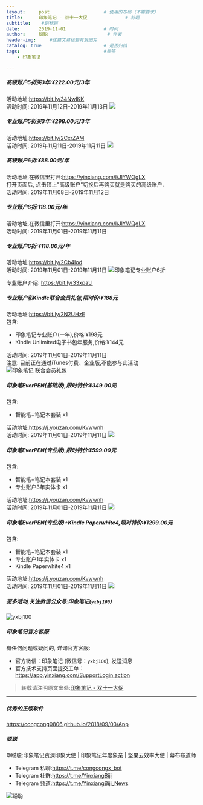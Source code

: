 ```yaml
---
layout:     post                    # 使用的布局（不需要改）
title:      印象笔记 - 双十一大促              # 标题 
subtitle:    #副标题
date:       2019-11-01              # 时间
author:     聪聪                      # 作者
header-img:     #这篇文章标题背景图片
catalog: true                       # 是否归档
tags:                               #标签
    - 印象笔记

---
```


##### 高级账户5折买3年:¥222.00元/3年

活动地址:<https://bit.ly/34NwIKK><br>
活动时间: 2019年11月12日-2019年11月13日
![](https://img.yzcdn.cn/upload_files/2019/11/11/FksdpYxjyiipAyP2BSiZsrKNtii4.jpg!large.jpg)

##### 专业账户5折买3年:¥298.00元/3年

活动地址:<https://bit.ly/2CxrZAM><br>
活动时间: 2019年11月11日-2019年11月11日
![](https://img.yzcdn.cn/upload_files/2019/11/08/FrOVs_b-YYwFX6UV9BoJa3psWtl2.png!large.png)

##### 高级账户6折:¥88.00元/年

活动地址,在微信里打开:<https://yinxiang.com/l/JlYWQgLX><br>
打开页面后, 点击顶上"高级账户"切换后再购买就是购买的高级账户.<br>
活动时间: 2019年11月08日-2019年11月12日

##### 专业账户6折:118.00元/年

活动地址,在微信里打开:<https://yinxiang.com/l/JlYWQgLX><br>
活动时间: 2019年11月01日-2019年11月11日

##### 专业账户6折:¥118.80元/年

活动地址:<https://bit.ly/2Cb4Iod><br>
活动时间: 2019年11月01日-2019年11月11日
![印象笔记专业账户6折](http://ww1.sinaimg.cn/large/9b84e6acly1g8lq3gd1ggj20qa0c34qp.jpg)

专业账户介绍: <https://bit.ly/33xpaLI>

##### 专业账户和Kindle联合会员礼包,限时价:¥188元

活动地址:<https://bit.ly/2N2UHzE><br>
包含:
* 印象笔记专业账户(一年),价格:¥198元
* Kindle Unlimited电子书包年服务,价格:¥144元

活动时间: 2019年11月01日-2019年11月11日<br>
注意: 目前正在通过iTunes付费、企业版,不能参与此活动<br>
![印象笔记 联合会员礼包](http://ww1.sinaimg.cn/large/9b84e6acly1g8ijv1j7xoj20nw0py76x.jpg)

##### 印象笔EverPEN(基础版),限时特价:¥349.00元

包含:
* 智能笔+笔记本套装 x1

活动地址:<https://j.youzan.com/Kvwwnh><br>
活动时间: 2019年11月01日-2019年11月11日
![](http://ww1.sinaimg.cn/large/9b84e6acly1g8qdq1dt8fj20ku0le405.jpg)

##### 印象笔EverPEN(专业版),限时特价:¥599.00元

包含:
* 智能笔+笔记本套装 x1
* 专业账户3年实体卡 x1

活动地址:<https://j.youzan.com/Kvwwnh><br>
活动时间: 2019年11月01日-2019年11月11日
![](http://ww1.sinaimg.cn/large/9b84e6acly1g8qdurr103j20ku0q3jt2.jpg)

##### 印象笔EverPEN(专业版)+Kindle Paperwhite4,限时特价:¥1299.00元

包含:
* 智能笔+笔记本套装 x1
* 专业账户1年实体卡 x1
* Kindle Paperwhite4 x1

活动地址:<https://j.youzan.com/Kvwwnh><br>
活动时间: 2019年11月01日-2019年11月11日
![](http://ww1.sinaimg.cn/large/9b84e6acly1g8ttn1dka7j20ka0kawfx.jpg)

##### 更多活动,关注微信公众号:印象笔记(`yxbj100`)
![yxbj100](http://ww1.sinaimg.cn/large/9b84e6acly1g8qegfdq34j209k09k3yg.jpg)

##### 印象笔记官方客服
有任何问题或疑问的, 详询官方客服:
* 官方微信：印象笔记 (微信号：`yxbj100`), 发送消息
* 官方技术支持页面提交工单：<https://app.yinxiang.com/SupportLogin.action>

> 转载请注明原文出处:[印象笔记 - 双十一大促](https://bit.ly/34jD4kL)

- - - -

##### 优秀的正版软件
<https://congcong0806.github.io/2018/09/03/App>

##### 聪聪
&copy;聪聪:印象笔记资深印象大使 | 印象笔记年度象亲 | 坚果云效率大使 | 幕布布道师

* Telegram 私聊:<https://t.me/congcongx_bot>
* Telegram 社群:<https://t.me/YinxiangBiji>
* Telegram 频道:<https://t.me/YinxiangBiji_News>

![聪聪](https://i.v2ex.co/3wc207g5.png)
